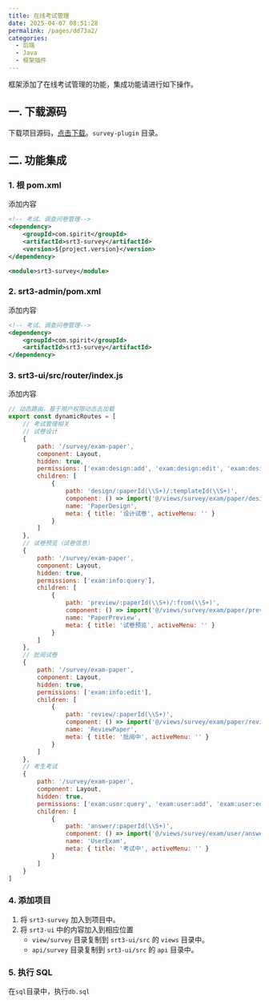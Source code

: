 ```yaml
---
title: 在线考试管理
date: 2025-04-07 08:51:28
permalink: /pages/dd73a2/
categories:
  - 后端
  - Java
  - 框架插件
---
```


框架添加了在线考试管理的功能，集成功能请进行如下操作。

## 一. 下载源码

下载项目源码，[点击下载](https://github.com/dante7qx/ruoyi-world/tree/func-integration)。`survey-plugin` 目录。

## 二. 功能集成

### 1. 根 pom.xml

添加内容

```xml
<!-- 考试、调查问卷管理-->
<dependency>
    <groupId>com.spirit</groupId>
    <artifactId>srt3-survey</artifactId>
    <version>${project.version}</version>
</dependency>

<module>srt3-survey</module>
```

### 2. srt3-admin/pom.xml

添加内容

```xml
<!-- 考试、调查问卷管理-->
<dependency>
    <groupId>com.spirit</groupId>
    <artifactId>srt3-survey</artifactId>
</dependency>
```

### 3. srt3-ui/src/router/index.js

添加内容

```js
// 动态路由，基于用户权限动态去加载
export const dynamicRoutes = [
    // 考试管理相关
    // 试卷设计
    {
        path: '/survey/exam-paper',
        component: Layout,
        hidden: true,
        permissions: ['exam:design:add', 'exam:design:edit', 'exam:design:remove'],
        children: [
            {
                path: 'design/:paperId(\\S+)/:templateId(\\S+)',
                component: () => import('@/views/survey/exam/paper/design'),
                name: 'PaperDesign',
                meta: { title: '设计试卷', activeMenu: '' }
            }
        ]
    },
    // 试卷预览（试卷信息）
    {
        path: '/survey/exam-paper',
        component: Layout,
        hidden: true,
        permissions: ['exam:info:query'],
        children: [
            {
                path: 'preview/:paperId(\\S+)/:from(\\S+)',
                component: () => import('@/views/survey/exam/paper/preview'),
                name: 'PaperPreview',
                meta: { title: '试卷预览', activeMenu: '' }
            }
        ]
    },
    // 批阅试卷
    {
        path: '/survey/exam-paper',
        component: Layout,
        hidden: true,
        permissions: ['exam:info:edit'],
        children: [
            {
                path: 'review/:paperId(\\S+)',
                component: () => import('@/views/survey/exam/paper/review'),
                name: 'ReviewPaper',
                meta: { title: '批阅中', activeMenu: '' }
            }
        ]
    },
    // 考生考试
    {
        path: '/survey/exam-paper',
        component: Layout,
        hidden: true,
        permissions: ['exam:user:query', 'exam:user:add', 'exam:user:edit'],
        children: [
            {
                path: 'answer/:paperId(\\S+)',
                component: () => import('@/views/survey/exam/user/answer'),
                name: 'UserExam',
                meta: { title: '考试中', activeMenu: '' }
            }
        ]
    }
]
```

### 4. 添加项目

1. 将 `srt3-survey` 加入到项目中。
2. 将 `srt3-ui` 中的内容加入到相应位置 
   - `view/survey` 目录复制到 `srt3-ui/src` 的 `views` 目录中。
   - `api/survey` 目录复制到 `srt3-ui/src` 的 `api` 目录中。


### 5. 执行 SQL

在`sql`目录中，执行`db.sql`



